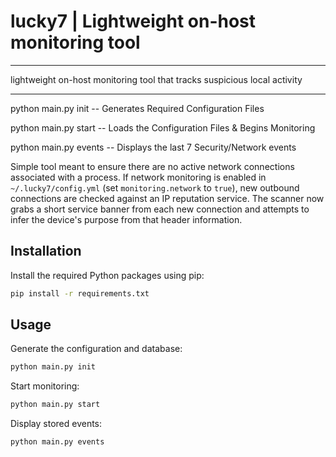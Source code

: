 # lucky7 | Lightweight on-host monitoring tool
---------
lightweight on-host monitoring tool that tracks suspicious local activity
__________________________________________________________________________
python main.py init -- Generates Required Configuration Files

python main.py start -- Loads the Configuration Files & Begins Monitoring

python main.py events -- Displays the last 7 Security/Network events

Simple tool meant to ensure there are no active network connections associated with a process.
If network monitoring is enabled in `~/.lucky7/config.yml` (set `monitoring.network` to `true`),
new outbound connections are checked against an IP reputation service.
The scanner now grabs a short service banner from each new connection and
attempts to infer the device's purpose from that header information.

## Installation

Install the required Python packages using pip:

```bash
pip install -r requirements.txt
```

## Usage

Generate the configuration and database:

```bash
python main.py init
```

Start monitoring:

```bash
python main.py start
```

Display stored events:

```bash
python main.py events
```

